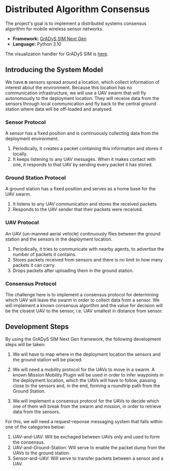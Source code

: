 # Distributed Algorithm Consensus

The project's goal is to implement a distributed systems consensus algorithm for mobile wireless sensor networks.

- **Framework:** [GrADyS SIM Next Gen](https://project-gradys.github.io/gradys-sim-nextgen/)
- **Language:** Python 3.10

The visualization handler for GrADyS SIM is [here](https://project-gradys.github.io/gradys-sim-nextgen-visualization/).

## Introducing the System Model

We have **n** sensors spread around a location, which collect information of interest about the environment. Because this location has no communication infrastructure, we will use a UAV swarm that will fly autonomously to the deployment location. They will receive data from the sensors through local communication and fly back to the central ground station where data will be off-loaded and analysed.

### Sensor Protocol

A sensor has a fixed position and is continuously collecting data from the deployment environment.

1) Periodically, it creates a packet containing this information and stores it locally.
2) It keeps listening to any UAV messages. When it makes contact with one, it responds to that UAV by sending every packet it has stored.

### Ground Station Protocol

A ground station has a fixed position and serves as a home base for the UAV swarm.

1) It listens to any UAV communication and stores the received packets.
2) Responds to the UAV sender that their packets were received.

### UAV Protocol

An UAV (un-manned aerial vehicle) continuously flies between the ground station and the sensors in the deployment location.

1) Periodically, it tries to communicate with nearby agents, to advertise the number of packets it contains.
2) Stores packets received from sensors and there is no limit to how many packets it can carry.
3) Drops packets after uploading them in the ground station.

### Consensus Protocol

The challenge here is to implement a consensus protocol for determining which UAV will leave the swarm in order to collect data from a sensor. We will implement a known consensus algorithm and the value for decision will be the closest UAV to the sensor, i.e. UAV smallest in distance from sensor.

## Development Steps

By using the GrADyS SIM Next Gen framework, the following development steps will be taken:

1) We will have to map where in the deployment location the sensors and the ground station will be placed.

1) We will need a mobility protocol for the UAVs to move in a swarm. A known Mission Mobility Plugin will be used in order to infer waypoints in the deployment location, which the UAVs will have to follow, passing close to the sensors and, in the end, forming a roundtrip path from the Ground Station.

3) We will implement a consensus protocol for the UAVs to decide which one of them will break from the swarm and mission, in order to retrieve data from the sensors.

For this, we will need a request-reponse messaging system that falls within one of the categories below:

1) UAV-and-UAV: Will be exchaged between UAVs only and used to form the consensus.
2) UAV-and-Ground-Station: Will serve to enable the packet dump from the UAVs to the ground station.
3) Sensor-and-UAV: Will serve to transfer packets between a sensor and a UAV.





